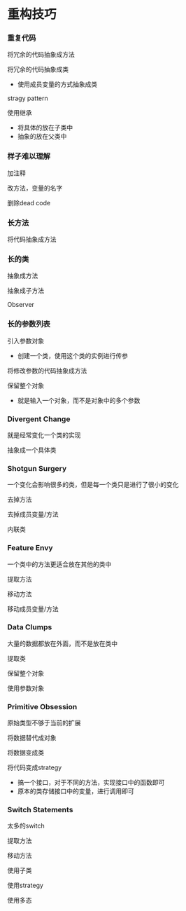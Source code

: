 # 重构技巧

### 重复代码

将冗余的代码抽象成方法

将冗余的代码抽象成类

- 使用成员变量的方式抽象成类

stragy pattern

使用继承

- 将具体的放在子类中
- 抽象的放在父类中

### 样子难以理解

加注释

改方法，变量的名字

删除dead code

### 长方法

将代码抽象成方法

### 长的类

抽象成方法

抽象成子方法

Observer

### 长的参数列表

引入参数对象

- 创建一个类，使用这个类的实例进行传参

将修改参数的代码抽象成方法

保留整个对象

- 就是输入一个对象，而不是对象中的多个参数

### Divergent Change

就是经常变化一个类的实现

抽象成一个具体类

### Shotgun Surgery

一个变化会影响很多的类，但是每一个类只是进行了很小的变化

去掉方法

去掉成员变量/方法

内联类

### Feature Envy

一个类中的方法更适合放在其他的类中

提取方法

移动方法

移动成员变量/方法

### Data Clumps

大量的数据都放在外面，而不是放在类中

提取类

保留整个对象

使用参数对象

### Primitive Obsession

原始类型不够于当前的扩展

将数据替代成对象

将数据变成类

将代码变成strategy

- 搞一个接口，对于不同的方法，实现接口中的函数即可
- 原本的类存储接口中的变量，进行调用即可

### Switch Statements

太多的switch

提取方法

移动方法

使用子类

使用strategy

使用多态



